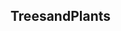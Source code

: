 ## TreesandPlants

<!--
**TreesandPlants/TreesandPlants** is a ✨ _special_ ✨ repository because its `README.md` (this file) appears on your GitHub profile.
